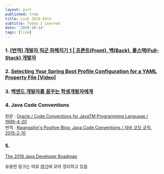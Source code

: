 ```yaml
---
layout: post
published: true
title: Link 2019 03th
subtitle: Today I Learned
date: '2019-10-14'
tags: [link]
---
```


### 1. [[번역] 개발자 직군 파헤치기 1 | 프론트(Front), 백(Back), 풀스택(Full-Stack) 개발자](https://medium.com/code-states/%EA%B0%9C%EB%B0%9C%EC%9E%90-%EC%A7%81%EA%B5%B0-%ED%8C%8C%ED%97%A4%EC%B9%98%EA%B8%B0-1-%ED%94%84%EB%A1%A0%ED%8A%B8-front-%EB%B0%B1-back-%ED%92%80%EC%8A%A4%ED%83%9D-full-stack-%EA%B0%9C%EB%B0%9C%EC%9E%90-f6c2f53e5b3b)


### 2. [Selecting Your Spring Boot Profile Configuration for a YAML Property File [Video]](https://dzone.com/articles/spring-boot-selecting-profile-configuration-yaml-p?utm_medium=feed&utm_source=feedpress.me&utm_campaign=Feed:%20dzone%2Fjava)


### 3. [백엔드 개발자를 꿈꾸는 학생개발자에게](https://d2.naver.com/news/3435170?fbclid=IwAR0Z-RsK8Ui8h5CHUG8awlmEFD7S24RF9Cpi54dVEEYR-7z7hOueBKYn58M)

### 4. Java Code Conventions  
원문 : [Oracle / Code Conventions for JavaTM Programming Language / 1999-4-20](https://www.oracle.com/technetwork/java/javase/documentation/codeconvtoc-136057.html)  
번역 : [Kwangshin's Positive Blog, Java Code Conventions / 자바 코딩 규칙, 2015-2-10](http://kwangshin.pe.kr/blog/java-code-conventions-%EC%9E%90%EB%B0%94-%EC%BD%94%EB%94%A9-%EA%B7%9C%EC%B9%99/)

### 5. 
[The 2019 Java Developer Roadmap](https://dzone.com/articles/the-2019-java-developer-roadmap?utm_medium=feed&utm_source=feedpress.me&utm_campaign=Feed:%20dzone%2Fjava)

유용한 링크는 따로 [여기](/links/)에 모아 정리하고 있음